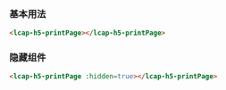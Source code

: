 ### 基本用法

``` html
<lcap-h5-printPage></lcap-h5-printPage>
```


### 隐藏组件
``` html
<lcap-h5-printPage :hidden=true></lcap-h5-printPage>
```
